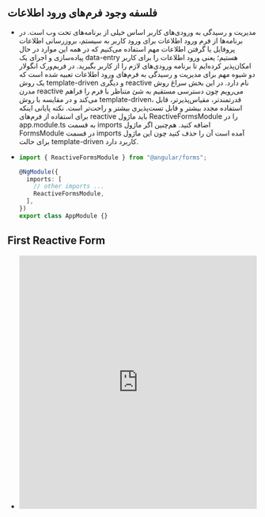 ## فلسفه وجود فرم‌های ورود اطلاعات

- مدیریت و رسیدگی به ورودی‌های کاربر اساس خیلی از برنامه‌های تحت وب است. در برنامه‌ها از فرم ورود اطلاعات برای ورود کاربر به سیستم، بروزرسانی اطلاعات پروفایل یا گرفتن اطلاعات مهم استفاده می‌کنیم که در همه این موارد در حال پیاده‌سازی و اجرای یک data-entry هستیم؛ یعنی ورود اطلاعات را برای کاربر امکان‌پذیر کرده‌ایم تا برنامه ورودی‌های لازم را از کاربر بگیرید. در فریم‌ورک انگولار دو شیوه مهم برای مدیریت و رسیدگی به فرم‌های ورود اطلاعات تعبیه شده است که یک روش template-driven و دیگری reactive نام دارد. در این بخش سراغ روش مدرن reactive می‌رویم چون دسترسی مستقیم به شئ متناظر با فرم را فراهم می‌کند و در مقایسه با روش template-driven، قدرتمند‌تر، مقیاس‌پذیرتر، قابل استفاده مجدد بیشتر و قابل تست‌پذیری بیشتر و راحت‌تر است. نکته پایانی اینکه برای استفاده از فرم‌های reactive باید ماژول ReactiveFormsModule را در app.module.ts به قسمت imports اضافه کنید. هم‌چنین اگر ماژول FormsModule در قسمت imports آمده است آن را حذف کنید چون این ماژول برای حالت template-driven کاربرد دارد.

- ```typescript
  import { ReactiveFormsModule } from "@angular/forms";

  @NgModule({
    imports: [
      // other imports ...
      ReactiveFormsModule,
    ],
  })
  export class AppModule {}
  ```

## First Reactive Form

- <iframe height="512" style="width: 100%;" frameborder="no" loading="lazy" allowtransparency="true" allowfullscreen="true" src="https://stackblitz.com/edit/angular-ivy-simple-reactive-form?ctl=1&embed=1&file=src/app/app.component.ts"></iframe>
